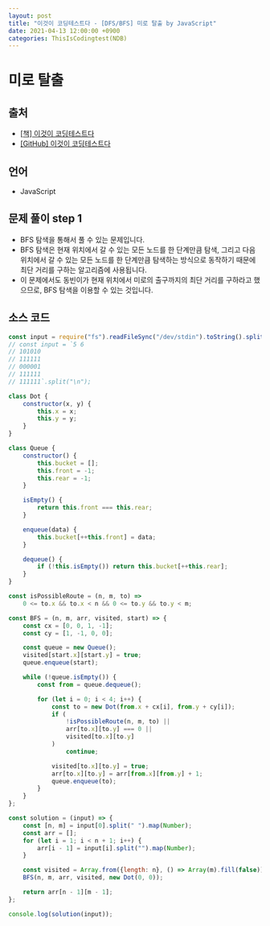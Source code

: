 ```yaml
---
layout: post
title: "이것이 코딩테스트다 - [DFS/BFS] 미로 탈출 by JavaScript"
date: 2021-04-13 12:00:00 +0900
categories: ThisIsCodingtest(NDB)
---
```


# 미로 탈출

## 출처

- [[책] 이것이 코딩테스트다](https://www.hanbit.co.kr/store/books/look.php?p_code=B8945183661)
- [[GitHub] 이것이 코딩테스트다](https://github.com/ndb796/python-for-coding-test)

## 언어

- JavaScript

## 문제 풀이 step 1

- BFS 탐색을 통해서 풀 수 있는 문제입니다.
- BFS 탐색은 현재 위치에서 갈 수 있는 모든 노드를 한 단계만큼 탐색, 그리고 다음 위치에서 갈 수 있는 모든 노드를 한 단계만큼 탐색하는 방식으로 동작하기 때문에 최단 거리를 구하는 알고리즘에 사용됩니다.
- 이 문제에서도 동빈이가 현재 위치에서 미로의 출구까지의 최단 거리를 구하라고 했으므로, BFS 탐색을 이용할 수 있는 것입니다.

## 소스 코드

```jsx
const input = require("fs").readFileSync("/dev/stdin").toString().split("\n");
// const input = `5 6
// 101010
// 111111
// 000001
// 111111
// 111111`.split("\n");

class Dot {
	constructor(x, y) {
		this.x = x;
		this.y = y;
	}
}

class Queue {
	constructor() {
		this.bucket = [];
		this.front = -1;
		this.rear = -1;
	}

	isEmpty() {
		return this.front === this.rear;
	}

	enqueue(data) {
		this.bucket[++this.front] = data;
	}

	dequeue() {
		if (!this.isEmpty()) return this.bucket[++this.rear];
	}
}

const isPossibleRoute = (n, m, to) =>
	0 <= to.x && to.x < n && 0 <= to.y && to.y < m;

const BFS = (n, m, arr, visited, start) => {
	const cx = [0, 0, 1, -1];
	const cy = [1, -1, 0, 0];

	const queue = new Queue();
	visited[start.x][start.y] = true;
	queue.enqueue(start);

	while (!queue.isEmpty()) {
		const from = queue.dequeue();

		for (let i = 0; i < 4; i++) {
			const to = new Dot(from.x + cx[i], from.y + cy[i]);
			if (
				!isPossibleRoute(n, m, to) ||
				arr[to.x][to.y] === 0 ||
				visited[to.x][to.y]
			)
				continue;

			visited[to.x][to.y] = true;
			arr[to.x][to.y] = arr[from.x][from.y] + 1;
			queue.enqueue(to);
		}
	}
};

const solution = (input) => {
	const [n, m] = input[0].split(" ").map(Number);
	const arr = [];
	for (let i = 1; i < n + 1; i++) {
		arr[i - 1] = input[i].split("").map(Number);
	}

	const visited = Array.from({length: n}, () => Array(m).fill(false));
	BFS(n, m, arr, visited, new Dot(0, 0));

	return arr[n - 1][m - 1];
};

console.log(solution(input));
```
